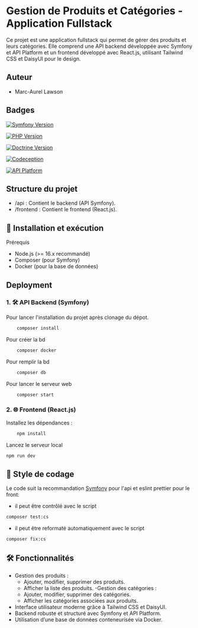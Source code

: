 
# Gestion de Produits et Catégories - Application Fullstack


Ce projet est une application fullstack qui permet de gérer des produits et leurs catégories.
Elle comprend une API backend développée avec Symfony et API Platform et un frontend développé avec React.js, utilisant Tailwind CSS et DaisyUI pour le design.



## Auteur

- Marc-Aurel Lawson


## Badges

[![Symfony Version](https://img.shields.io/badge/Symfony-7.1-brightgreen)](https://symfony.com/)

[![PHP Version](https://img.shields.io/badge/PHP-8.2%2B-blue)](https://www.php.net/)

[![Doctrine Version](https://img.shields.io/badge/Doctrine-2.16-blue)](https://www.doctrine-project.org/)

[![Codeception](https://img.shields.io/badge/Codeception-^5.0-orange)](https://codeception.com/)

[![API Platform](https://img.shields.io/badge/APIplateform-3.2-purple)](https://api-platform.com/)

## Structure du projet
- /api : Contient le backend (API Symfony).  
- /frontend : Contient le frontend (React.js).

## 🚀 Installation et exécution  
Prérequis  
- Node.js (>= 16.x recommandé)
- Composer (pour Symfony)
- Docker (pour la base de données)
## Deployment

### 1. 🛠️ API Backend (Symfony)   
Pour lancer l'installation du projet après clonage du dépot.
```bash
    composer install
```
Pour créer la bd   
```bash
    composer docker 
```
Pour remplir la bd  
```bash
    composer db 
```
Pour lancer le serveur web
```bash
    composer start 
```  

### 2. 🌐 Frontend (React.js)
Installez les dépendances :
```bash
    npm install 
```  
Lancez le serveur local   
```bash
npm run dev
```  


## 📏 Style de codage  
Le code suit la recommandation [Symfony](https://symfony.com/doc/current/contributing/code/standards.html) pour l'api et eslint prettier pour le front:

- il peut être contrôlé avec le script

```bash
composer test:cs
```

- il peut être reformaté automatiquement avec le script

```bash
composer fix:cs
```
## 🛠️ Fonctionnalités  
- Gestion des produits :
    - Ajouter, modifier, supprimer des produits.
    - Afficher la liste des produits.
-Gestion des catégories :
    - Ajouter, modifier, supprimer des catégories.
    - Afficher les catégories associées aux produits.
- Interface utilisateur moderne grâce à Tailwind CSS et DaisyUI.
- Backend robuste et structuré avec Symfony et API Platform.
- Utilisation d’une base de données conteneurisée via Docker.
